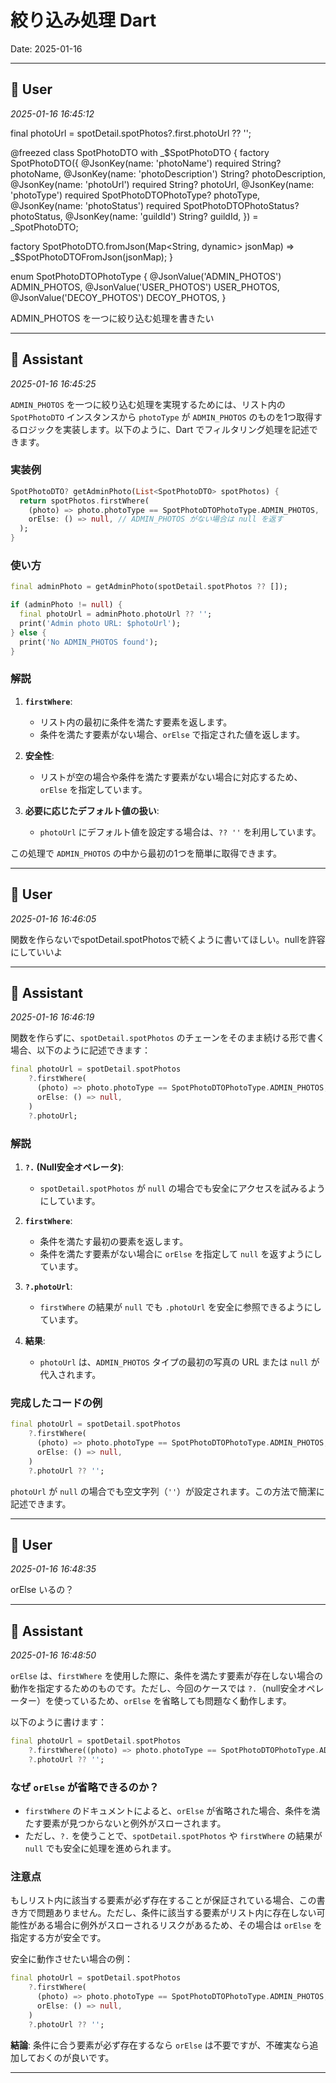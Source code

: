 # 絞り込み処理 Dart

Date: 2025-01-16

---

## 👤 User
*2025-01-16 16:45:12*

final photoUrl = spotDetail.spotPhotos?.first.photoUrl ?? '';

@freezed
class SpotPhotoDTO with _$SpotPhotoDTO {
  factory SpotPhotoDTO({
    @JsonKey(name: 'photoName') required String? photoName,
    @JsonKey(name: 'photoDescription') String? photoDescription,
    @JsonKey(name: 'photoUrl') required String? photoUrl,
    @JsonKey(name: 'photoType') required SpotPhotoDTOPhotoType? photoType,
    @JsonKey(name: 'photoStatus') required SpotPhotoDTOPhotoStatus? photoStatus,
    @JsonKey(name: 'guildId') String? guildId,
  }) = _SpotPhotoDTO;

  factory SpotPhotoDTO.fromJson(Map&lt;String, dynamic&gt; jsonMap) =&gt;
      _$SpotPhotoDTOFromJson(jsonMap);
}


enum SpotPhotoDTOPhotoType {
  @JsonValue('ADMIN_PHOTOS')
  ADMIN_PHOTOS,
  @JsonValue('USER_PHOTOS')
  USER_PHOTOS,
  @JsonValue('DECOY_PHOTOS')
  DECOY_PHOTOS,
}

ADMIN_PHOTOS を一つに絞り込む処理を書きたい

---

## 🤖 Assistant
*2025-01-16 16:45:25*

`ADMIN_PHOTOS` を一つに絞り込む処理を実現するためには、リスト内の `SpotPhotoDTO` インスタンスから `photoType` が `ADMIN_PHOTOS` のものを1つ取得するロジックを実装します。以下のように、Dart でフィルタリング処理を記述できます。

### 実装例

```dart
SpotPhotoDTO? getAdminPhoto(List<SpotPhotoDTO> spotPhotos) {
  return spotPhotos.firstWhere(
    (photo) => photo.photoType == SpotPhotoDTOPhotoType.ADMIN_PHOTOS,
    orElse: () => null, // ADMIN_PHOTOS がない場合は null を返す
  );
}
```

### 使い方

```dart
final adminPhoto = getAdminPhoto(spotDetail.spotPhotos ?? []);

if (adminPhoto != null) {
  final photoUrl = adminPhoto.photoUrl ?? '';
  print('Admin photo URL: $photoUrl');
} else {
  print('No ADMIN_PHOTOS found');
}
```

### 解説

1. **`firstWhere`**:
   - リスト内の最初に条件を満たす要素を返します。
   - 条件を満たす要素がない場合、`orElse` で指定された値を返します。

2. **安全性**:
   - リストが空の場合や条件を満たす要素がない場合に対応するため、`orElse` を指定しています。

3. **必要に応じたデフォルト値の扱い**:
   - `photoUrl` にデフォルト値を設定する場合は、`?? ''` を利用しています。

この処理で `ADMIN_PHOTOS` の中から最初の1つを簡単に取得できます。

---

## 👤 User
*2025-01-16 16:46:05*

関数を作らないでspotDetail.spotPhotosで続くように書いてほしい。nullを許容にしていいよ

---

## 🤖 Assistant
*2025-01-16 16:46:19*

関数を作らずに、`spotDetail.spotPhotos` のチェーンをそのまま続ける形で書く場合、以下のように記述できます：

```dart
final photoUrl = spotDetail.spotPhotos
    ?.firstWhere(
      (photo) => photo.photoType == SpotPhotoDTOPhotoType.ADMIN_PHOTOS,
      orElse: () => null,
    )
    ?.photoUrl;
```

### 解説

1. **`?.` (Null安全オペレータ)**:
   - `spotDetail.spotPhotos` が `null` の場合でも安全にアクセスを試みるようにしています。

2. **`firstWhere`**:
   - 条件を満たす最初の要素を返します。
   - 条件を満たす要素がない場合に `orElse` を指定して `null` を返すようにしています。

3. **`?.photoUrl`**:
   - `firstWhere` の結果が `null` でも `.photoUrl` を安全に参照できるようにしています。

4. **結果**:
   - `photoUrl` は、`ADMIN_PHOTOS` タイプの最初の写真の URL または `null` が代入されます。

### 完成したコードの例

```dart
final photoUrl = spotDetail.spotPhotos
    ?.firstWhere(
      (photo) => photo.photoType == SpotPhotoDTOPhotoType.ADMIN_PHOTOS,
      orElse: () => null,
    )
    ?.photoUrl ?? '';
```

`photoUrl` が `null` の場合でも空文字列（`''`）が設定されます。この方法で簡潔に記述できます。

---

## 👤 User
*2025-01-16 16:48:35*

orElse いるの？

---

## 🤖 Assistant
*2025-01-16 16:48:50*

`orElse` は、`firstWhere` を使用した際に、条件を満たす要素が存在しない場合の動作を指定するためのものです。ただし、今回のケースでは `?.`（null安全オペレーター）を使っているため、`orElse` を省略しても問題なく動作します。

以下のように書けます：

```dart
final photoUrl = spotDetail.spotPhotos
    ?.firstWhere((photo) => photo.photoType == SpotPhotoDTOPhotoType.ADMIN_PHOTOS)
    ?.photoUrl ?? '';
```

### なぜ `orElse` が省略できるのか？
- `firstWhere` のドキュメントによると、`orElse` が省略された場合、条件を満たす要素が見つからないと例外がスローされます。
- ただし、`?.` を使うことで、`spotDetail.spotPhotos` や `firstWhere` の結果が `null` でも安全に処理を進められます。

### 注意点
もしリスト内に該当する要素が必ず存在することが保証されている場合、この書き方で問題ありません。ただし、条件に該当する要素がリスト内に存在しない可能性がある場合に例外がスローされるリスクがあるため、その場合は `orElse` を指定する方が安全です。

安全に動作させたい場合の例：

```dart
final photoUrl = spotDetail.spotPhotos
    ?.firstWhere(
      (photo) => photo.photoType == SpotPhotoDTOPhotoType.ADMIN_PHOTOS,
      orElse: () => null,
    )
    ?.photoUrl ?? '';
```

**結論**:
条件に合う要素が必ず存在するなら `orElse` は不要ですが、不確実なら追加しておくのが良いです。

---
